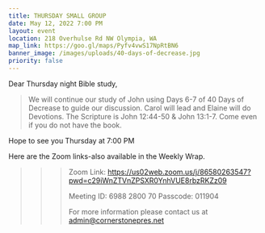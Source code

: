 ```yaml
---
title: THURSDAY SMALL GROUP
date: May 12, 2022 7:00 PM
layout: event
location: 218 Overhulse Rd NW Olympia, WA
map_link: https://goo.gl/maps/Pyfv4vwS17NpRtBN6
banner_image: /images/uploads/40-days-of-decrease.jpg
priority: false
---
```

Dear Thursday night Bible study,

<!--StartFragment-->

> We will continue our study of John using Days 6-7 of 40 Days of Decrease to guide our discussion. Carol will lead and Elaine will do Devotions. The Scripture is John 12:44-50 & John 13:1-7. Come even if you do not have the book.

<!--EndFragment-->Hope to see you Thursday at 7:00 PM

Here are the Zoom links-also available in the Weekly Wrap.

<!--\\\\\\\\\\\\\\\\\[if !supportLineBreakNewLine]-->

<!--\\\\\\\\\\\\\\\\\[endif]-->

<!--EndFragment-->

> > > Zoom Link: <https://us02web.zoom.us/j/86580263547?pwd=c29iWnZTVnZPSXR0YnhVUE8rbzRKZz09>
> > >
> > > Meeting ID: 6988 2800 70
> > > Passcode: 011904
> > >
> > > For more information please contact us at admin@cornerstonepres.net